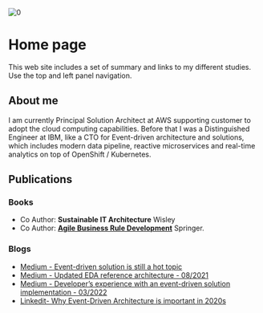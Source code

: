 ![0](./images/banner.jpg)

# Home page

This web site includes a set of summary and links to my different studies. Use the top and left panel navigation.

## About me

I am currently Principal Solution Architect at AWS supporting customer to adopt the cloud computing capabilities.
Before that I was a Distinguished Engineer at IBM, like a CTO for Event-driven architecture and solutions, which includes modern data pipeline, reactive microservices and real-time analytics on top of OpenShift / Kubernetes.

## Publications

### Books

* Co Author: **Sustainable IT Architecture** Wisley
* Co Author: **[Agile Business Rule Development](http://www.springer.com/business+%26+management/business+information+systems/book/978-3-642-19040-7)** Springer.

### Blogs

* [Medium - Event-driven solution is still a hot topic](https://medium.com/codex/event-driven-solution-is-still-a-hot-topic-15632a8130ef)
* [Medium - Updated EDA reference architecture - 08/2021](https://medium.com/codex/updated-eda-reference-architecture-b1d08a43fc87)
* [Medium - Developer’s experience with an event-driven solution implementation - 03/2022](https://medium.com/@jerome.boyer/developers-experience-with-an-event-driven-solution-implementation-7f6a94fcd162)
* [Linkedit- Why Event-Driven Architecture is important in 2020s](https://www.linkedin.com/pulse/why-event-driven-architecture-important-2020s-jerome-boyer)

